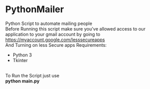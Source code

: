 # PythonMailer
Python Script to automate mailing people<br />
Before Running this script make sure you've allowed access to our application to your gmail account by going to <br/>
https://myaccount.google.com/lesssecureapps <br/>
And Turning on less Secure apps
Requirements:<br/>
<ul>
  <li>Python 3</li>
  <li>Tkinter</li>
</ul>
<br/>
To Run the Script just use<br />
<b>python main.py</b>

